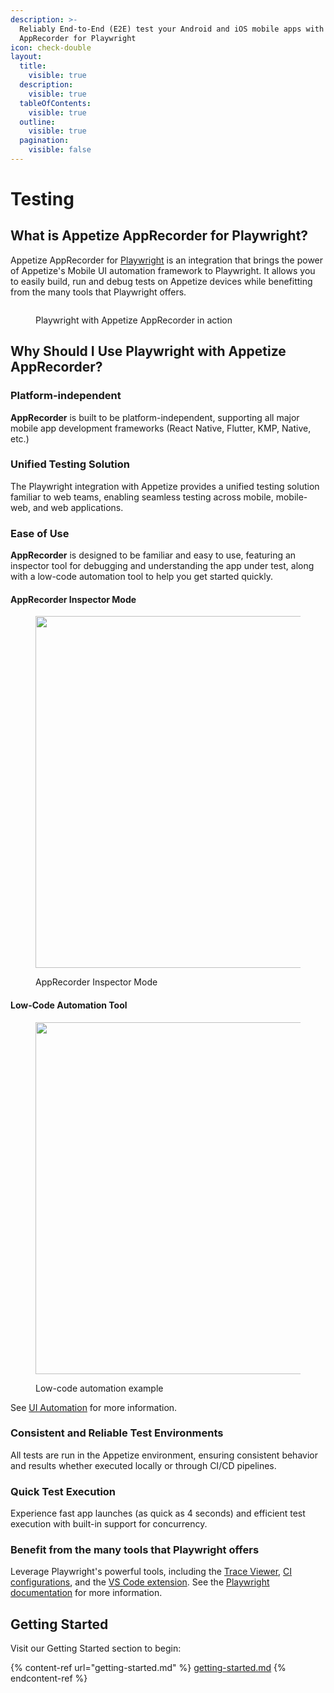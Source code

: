 ```yaml
---
description: >-
  Reliably End-to-End (E2E) test your Android and iOS mobile apps with Appetize
  AppRecorder for Playwright
icon: check-double
layout:
  title:
    visible: true
  description:
    visible: true
  tableOfContents:
    visible: true
  outline:
    visible: true
  pagination:
    visible: false
---
```


# Testing

## What is Appetize AppRecorder for Playwright?

Appetize AppRecorder for [Playwright](https://playwright.dev/) is an integration that brings the power of Appetize's Mobile UI automation framework to Playwright. It allows you to easily build, run and debug tests on Appetize devices while benefitting from the many tools that Playwright offers.

<figure><img src="https://lh7-us.googleusercontent.com/slidesz/AGV_vUfDhei3zJ-IQe4MT8ejIwMKhcCz1LBXabFRMf85w47QU9zznRFGq11pWA0mQrCRhmp0l4qLEYjx6GziqEdkqsIEjpBh0sREzSnsVe6fEx3hiJp2PKxh7PmDvj7pU__eOGzkzzuPb_C9r-hXQHpYNW2-v-sBXyF5=nw?key=Ov-qIhkbe_J50OTU5jQN9g" alt=""><figcaption><p>Playwright with Appetize AppRecorder in action</p></figcaption></figure>

## **Why Should I Use Playwright with Appetize AppRecorder?**

### **Platform-independent**

**AppRecorder** is built to be platform-independent, supporting all major mobile app development frameworks (React Native, Flutter, KMP, Native, etc.)

### **Unified Testing Solution**

The Playwright integration with Appetize provides a unified testing solution familiar to web teams, enabling seamless testing across mobile, mobile-web, and web applications.&#x20;

### **Ease of Use**

**AppRecorder** is designed to be familiar and easy to use, featuring an inspector tool for debugging and understanding the app under test, along with a low-code automation tool to help you get started quickly.

#### AppRecorder Inspector Mode

<figure><img src="https://lh7-us.googleusercontent.com/slidesz/AGV_vUcsTEgw8qRe7gDZSXmjatB7OiejviWbp1elsBjdxnHl8qhx0BZ2i-2Y-DhkyzSo5WK7owLZ434lBuwjUDG-dTQsKzZsSmBlUtRjnnlbYQy7wRP_fa-x3ZsdE4L57z0CjyHrfDt6huXw1Wup90K0tu1FvfkPmLk=nw?key=Ov-qIhkbe_J50OTU5jQN9g" alt="" width="563"><figcaption><p>AppRecorder Inspector Mode</p></figcaption></figure>

#### **Low-Code Automation Tool**

<figure><img src="https://lh7-us.googleusercontent.com/slidesz/AGV_vUdeXA9PgE2hoG38KEV5OzNW10DnN8a81tzJ1WqSEj-XS3xcQxfKSXEd6QS5-J0dZn6HfsjNIdp2fiv3f0sPjWEqzB4fyqpRZUUDMouEEHNcws49zEVxunD_1S9h97kRRwvckFRDtqe0j1zR5aVufDKexzaSyINZ=nw?key=Ov-qIhkbe_J50OTU5jQN9g" alt="" width="563"><figcaption><p>Low-code automation example</p></figcaption></figure>

See [UI Automation](../features/ui-automation.md) for more information.

### **Consistent and Reliable Test Environments**

All tests are run in the Appetize environment, ensuring consistent behavior and results whether executed locally or through CI/CD pipelines.

### **Quick Test Execution**

Experience fast app launches (as quick as 4 seconds) and efficient test execution with built-in support for concurrency.

### Benefit from the many tools that Playwright offers

Leverage Playwright's powerful tools, including the [Trace Viewer](https://playwright.dev/docs/trace-viewer-intro), [CI configurations](https://playwright.dev/docs/ci), and the [VS Code extension](https://playwright.dev/docs/getting-started-vscode). See the [Playwright documentation](https://playwright.dev/docs/intro) for more information.

## Getting Started

Visit our Getting Started section to begin:

{% content-ref url="getting-started.md" %}
[getting-started.md](getting-started.md)
{% endcontent-ref %}
